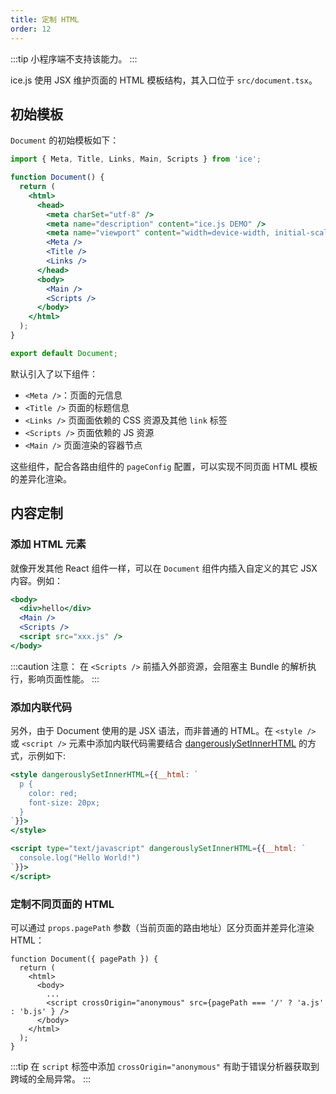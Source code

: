 ```yaml
---
title: 定制 HTML
order: 12
---
```


:::tip
小程序端不支持该能力。
:::

ice.js 使用 JSX 维护页面的 HTML 模板结构，其入口位于 `src/document.tsx`。

## 初始模板

`Document` 的初始模板如下：

```jsx
import { Meta, Title, Links, Main, Scripts } from 'ice';

function Document() {
  return (
    <html>
      <head>
        <meta charSet="utf-8" />
        <meta name="description" content="ice.js DEMO" />
        <meta name="viewport" content="width=device-width, initial-scale=1" />
        <Meta />
        <Title />
        <Links />
      </head>
      <body>
        <Main />
        <Scripts />
      </body>
    </html>
  );
}

export default Document;
```

默认引入了以下组件：

- `<Meta />`：页面的元信息
- `<Title />` 页面的标题信息
- `<Links />` 页面面依赖的 CSS 资源及其他 `link` 标签
- `<Scripts />` 页面依赖的 JS 资源
- `<Main />` 页面渲染的容器节点

这些组件，配合各路由组件的 `pageConfig` 配置，可以实现不同页面 HTML 模板的差异化渲染。

## 内容定制

### 添加 HTML 元素

就像开发其他 React 组件一样，可以在 `Document` 组件内插入自定义的其它 JSX 内容。例如：

```jsx
<body>
  <div>hello</div>
  <Main />
  <Scripts />
  <script src="xxx.js" />
</body>
```

:::caution
注意： 在 `<Scripts />` 前插入外部资源，会阻塞主 Bundle 的解析执行，影响页面性能。
:::

### 添加内联代码

另外，由于 Document 使用的是 JSX 语法，而非普通的 HTML。在 `<style />` 或 `<script />` 元素中添加内联代码需要结合 [dangerouslySetInnerHTML](https://reactjs.org/docs/dom-elements.html#dangerouslysetinnerhtml) 的方式，示例如下:

```jsx
<style dangerouslySetInnerHTML={{__html: `
  p {
    color: red;
    font-size: 20px;
  }
`}}>
</style>

<script type="text/javascript" dangerouslySetInnerHTML={{__html: `
  console.log("Hello World!")
`}}>
</script>
```

### 定制不同页面的 HTML

可以通过 `props.pagePath` 参数（当前页面的路由地址）区分页面并差异化渲染 HTML：

```tsx
function Document({ pagePath }) {
  return (
    <html>
      <body>
        ...
        <script crossOrigin="anonymous" src={pagePath === '/' ? 'a.js' : 'b.js' } />
      </body>
    </html>
  );
}
```

:::tip
在 `script` 标签中添加 `crossOrigin="anonymous"` 有助于错误分析器获取到跨域的全局异常。
:::
